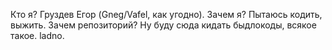 Кто я?
Груздев Егор (Gneg/Vafel, как угодно).
Зачем я?
Пытаюсь кодить, выжить.
Зачем репозиторий?
Ну буду сюда кидать быдлокоды, всякое такое.
ladno.
